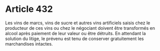# Article 432

Les vins de marcs, vins de sucre et autres vins artificiels saisis chez le producteur de ces vins ou chez le négociant
doivent être transformés en alcool après paiement de leur valeur ou être détruits. En attendant la solution du litige, le
prévenu est tenu de conserver gratuitement les marchandises intactes.

